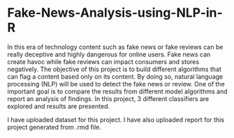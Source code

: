 # Fake-News-Analysis-using-NLP-in-R
In  this  era  of  technology  content  such  as  fake  news  or  fake  reviews  can  be  really  deceptive  and  highly 
dangerous  for  online  users.  Fake  news  can  create  havoc  while  fake  reviews  can  impact  consumers  and 
stores negatively. The objective of this project is to build different algorithms that can flag a content based 
only on its content. By doing so, natural language processing (NLP) will be used to detect the fake news or 
review. One of the important goal is to compare the results from different model algorithms and report an 
analysis of findings. In this project, 3 different classifiers are explored and results are presented. 

I have uploaded dataset for this project.
I have also uploaded report for this project generated from .rmd file.
